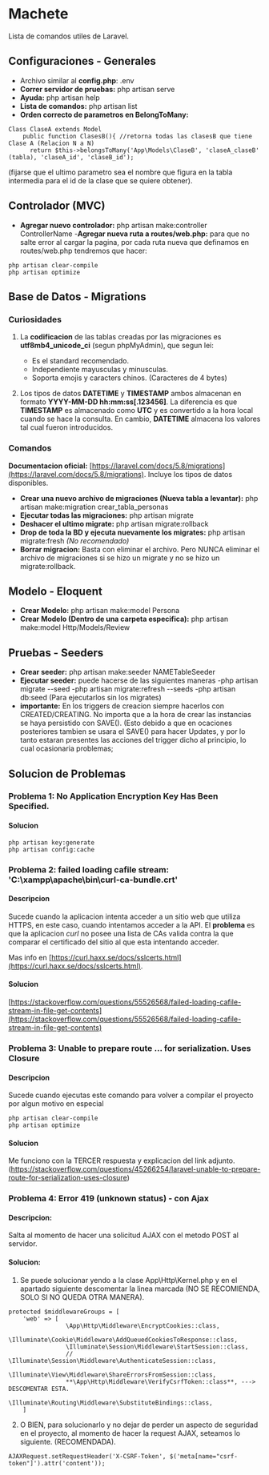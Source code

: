 # Machete

Lista de comandos utiles de Laravel.

## Configuraciones - Generales

- Archivo similar al **config.php**: .env
- **Correr servidor de pruebas:** php artisan serve
- **Ayuda:** php artisan help <comando>
- **Lista de comandos:** php artisan list
- **Orden correcto de parametros en BelongToMany:**
```
Class ClaseA extends Model
    public function ClasesB(){ //retorna todas las clasesB que tiene Clase A (Relacion N a N)
      return $this->belongsToMany('App\Models\ClaseB', 'claseA_claseB' (tabla), 'claseA_id', 'claseB_id');
```
(fijarse que el ultimo parametro sea el nombre que figura en la tabla intermedia para el id de la clase que se quiere obtener).


## Controlador (MVC)

- **Agregar nuevo controlador:** php artisan make:controller ControllerName
-**Agregar nueva ruta a routes/web.php:** para que no salte error al cargar la pagina, por cada ruta nueva que definamos en routes/web.php tendremos que hacer:
```
php artisan clear-compile
php artisan optimize
```

## Base de Datos - Migrations

### Curiosidades

1. La **codificacion** de las tablas creadas por las migraciones es **utf8mb4_unicode_ci** (segun phpMyAdmin), que segun lei:

   - Es el standard recomendado.
   - Independiente mayusculas y minusculas.
   - Soporta emojis y caracters chinos. (Caracteres de 4 bytes)

1. Los tipos de datos **DATETIME** y **TIMESTAMP** ambos almacenan en formato **YYYY-MM-DD hh:mm:ss[.123456]**. La diferencia es que **TIMESTAMP** es almacenado como **UTC** y es convertido a la hora local cuando se hace la consulta. En cambio, **DATETIME** almacena los valores tal cual fueron introducidos.

### Comandos

**Documentacion oficial:** [https://laravel.com/docs/5.8/migrations](https://laravel.com/docs/5.8/migrations). Incluye los tipos de datos disponibles.

- **Crear una nuevo archivo de migraciones (Nueva tabla a levantar):** php artisan make:migration crear_tabla_personas
- **Ejecutar todas las migraciones:** php artisan migrate
- **Deshacer el ultimo migrate:**  php artisan migrate:rollback
- **Drop de toda la BD y ejecuta nuevamente los migrates:** php artisan migrate:fresh  *(No recomendado)*
- **Borrar migracion:** Basta con eliminar el archivo. Pero NUNCA eliminar el archivo de migraciones si se hizo un migrate y no se hizo un migrate:rollback.

## Modelo - Eloquent

- **Crear Modelo:** php artisan make:model Persona
- **Crear Modelo (Dentro de una carpeta especifica):** php artisan make:model Http/Models/Review

## Pruebas - Seeders
- **Crear seeder:** php artisan make:seeder NAMETableSeeder
- **Ejecutar seeder:** puede hacerse de las siguientes maneras
    -php artisan migrate --seed
    -php artisan migrate:refresh --seeds
    -php artisan db:seed (Para ejecutarlos sin los migrates)
- **importante:** En los triggers de creacion siempre hacerlos con CREATED/CREATING. No importa que a la hora de crear las instancias se haya persistido con SAVE(). (Esto debido a que en ocaciones posteriores tambien se usara el SAVE() para hacer Updates, y por lo tanto estaran presentes las acciones del trigger dicho al principio, lo cual ocasionaria problemas;

## Solucion de Problemas

### Problema 1: **No Application Encryption Key Has Been Specified.**

#### Solucion

```
php artisan key:generate
php artisan config:cache
```

### Problema 2: **failed loading cafile stream: 'C:\xampp\apache\bin\curl-ca-bundle.crt'**

#### Descripcion

Sucede cuando la aplicacion intenta acceder a un sitio web que utiliza HTTPS, en este caso, cuando intentamos acceder a la API. El **problema** es que la aplicacion *curl* no posee una lista de CAs valida contra la que comparar el certificado del sitio al que esta intentando acceder.

Mas info en [https://curl.haxx.se/docs/sslcerts.html](https://curl.haxx.se/docs/sslcerts.html).

#### Solucion

[https://stackoverflow.com/questions/55526568/failed-loading-cafile-stream-in-file-get-contents](https://stackoverflow.com/questions/55526568/failed-loading-cafile-stream-in-file-get-contents)

### Problema 3: **Unable to prepare route … for serialization. Uses Closure**

#### Descripcion

Sucede cuando ejecutas este comando para volver a compilar el proyecto por algun motivo en especial
```
php artisan clear-compile
php artisan optimize
```

#### Solucion
Me funciono con la TERCER respuesta y explicacion del link adjunto. (https://stackoverflow.com/questions/45266254/laravel-unable-to-prepare-route-for-serialization-uses-closure)

### Problema 4: **Error 419 (unknown status) - con Ajax**

#### Descripcion:
Salta al momento de hacer una solicitud AJAX con el metodo POST al servidor.

#### Solucion:
1. Se puede solucionar yendo a la clase App\Http\Kernel.php y en el apartado siguiente descomentar la linea marcada (NO SE RECOMIENDA, SOLO SI NO QUEDA OTRA MANERA).
```
protected $middlewareGroups = [
    'web' => [
                \App\Http\Middleware\EncryptCookies::class,
                \Illuminate\Cookie\Middleware\AddQueuedCookiesToResponse::class,
                \Illuminate\Session\Middleware\StartSession::class,
                // \Illuminate\Session\Middleware\AuthenticateSession::class,
                \Illuminate\View\Middleware\ShareErrorsFromSession::class,
                **\App\Http\Middleware\VerifyCsrfToken::class**, ---> DESCOMENTAR ESTA.
                \Illuminate\Routing\Middleware\SubstituteBindings::class,
    ]
```    

2. O BIEN, para solucionarlo y no dejar de perder un aspecto de seguridad en el proyecto, al momento de hacer la request AJAX, seteamos lo siguiente. (RECOMENDADA).
```
AJAXRequest.setRequestHeader('X-CSRF-Token', $('meta[name="csrf-token"]').attr('content'));
```
